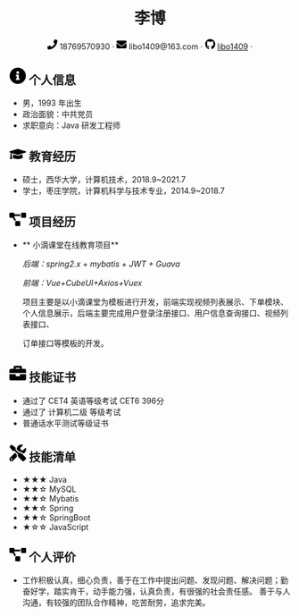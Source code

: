  <center>
     <h1>李博</h1>
     <div>
         <span>
             <img src="assets/phone-solid.svg" width="18px">
             18769570930
         </span>
         ·
         <span>
             <img src="assets/envelope-solid.svg" width="18px">
             libo1409@163.com
         </span>
         ·
         <span>
             <img src="assets/github-brands.svg" width="18px">
             <a href="https://github.com/libo1409">libo1409</a>
         </span>
         ·
<!--          <span>
             <img src="assets/rss-solid.svg" width="18px">
             <a href="#">My Blog</a>
         </span> -->
     </div>
 </center>

 ## <img src="assets/info-circle-solid.svg" width="30px"> 个人信息 

 - 男，1993 年出生
 - 政治面貌：中共党员
 - 求职意向：Java 研发工程师
 
## <img src="assets/graduation-cap-solid.svg" width="30px"> 教育经历

- 硕士，西华大学，计算机技术，2018.9~2021.7
- 学士，枣庄学院，计算机科学与技术专业，2014.9~2018.7

## <img src="assets/project-diagram-solid.svg" width="30px"> 项目经历

- ** 小滴课堂在线教育项目**

  *后端：spring2.x + mybatis + JWT + Guava* 
  
  *前端：Vue+CubeUI+Axios+Vuex*
  
  项目主要是以小滴课堂为模板进行开发，前端实现视频列表展示、下单模块、个人信息展示，后端主要完成用户登录注册接口、用户信息查询接口、视频列表接口、
  
  订单接口等模板的开发。

## <img src="assets/briefcase-solid.svg" width="30px"> 技能证书

- 通过了 CET4 英语等级考试 CET6 396分
- 通过了 计算机二级 等级考试
- 普通话水平测试等级证书

## <img src="assets/tools-solid.svg" width="30px"> 技能清单

- ★★★ Java
- ★★☆ MySQL
- ★★☆ Mybatis
- ★★☆ Spring
- ★★☆ SpringBoot
- ★☆☆ JavaScript

## <img src="assets/project-diagram-solid.svg" width="30px"> 个人评价

- 工作积极认真，细心负责，善于在工作中提出问题、发现问题、解决问题；勤奋好学，踏实肯干，动手能力强，认真负责，有很强的社会责任感。
善于与人沟通，有较强的团队合作精神，吃苦耐劳，追求完美。

  
